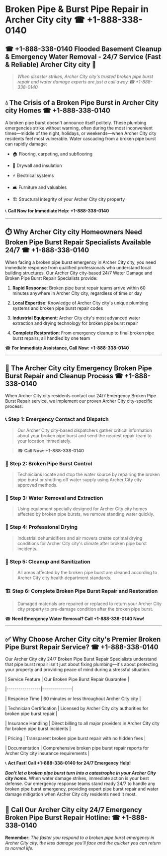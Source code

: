 # Broken Pipe & Burst Pipe Repair in Archer City city ☎ +1-888-338-0140  
## ☎ +1-888-338-0140 Flooded Basement Cleanup & Emergency Water Removal - 24/7 Service (Fast & Reliable) Archer City city 🚨  

> *When disaster strikes, Archer City city's trusted broken pipe burst repair and water damage experts are just a call away ☎ +1-888-338-0140*  

## 💧 The Crisis of a Broken Pipe Burst in Archer City city Homes ☎ +1-888-338-0140  

A broken pipe burst doesn't announce itself politely. These plumbing emergencies strike without warning, often during the most inconvenient times—middle of the night, holidays, or weekends—when Archer City city residents feel most vulnerable. Water cascading from a broken pipe burst can rapidly damage:  

* 🏠 Flooring, carpeting, and subflooring  
* 🧱 Drywall and insulation  
* ⚡ Electrical systems  
* 🛋️ Furniture and valuables  
* 🏗️ Structural integrity of your Archer City city property  

📞 **Call Now for Immediate Help: +1-888-338-0140**  

---  

## ⏱️ Why Archer City city Homeowners Need Broken Pipe Burst Repair Specialists Available 24/7 ☎ +1-888-338-0140  

When facing a broken pipe burst emergency in Archer City city, you need immediate response from qualified professionals who understand local building structures. Our Archer City city-based 24/7 Water Damage and Broken Pipe Burst Repair Specialists provide:  

1. **Rapid Response**: Broken pipe burst repair teams arrive within 60 minutes anywhere in Archer City city, regardless of time or day  
2. **Local Expertise**: Knowledge of Archer City city's unique plumbing systems and broken pipe burst repair codes  
3. **Industrial Equipment**: Archer City city's most advanced water extraction and drying technology for broken pipe burst repair  
4. **Complete Restoration**: From emergency cleanup to final broken pipe burst repairs, all handled by one team  

☎ **For Immediate Assistance, Call Now: +1-888-338-0140**  

---  

## 🔧 The Archer City city Emergency Broken Pipe Burst Repair and Cleanup Process ☎ +1-888-338-0140  

When Archer City city residents contact our 24/7 Emergency Broken Pipe Burst Repair service, we implement our proven Archer City city-specific process:  

### 📞 Step 1: Emergency Contact and Dispatch  
> Our Archer City city-based dispatchers gather critical information about your broken pipe burst and send the nearest repair team to your location immediately.  
> ☎ **Call Now: +1-888-338-0140**  

### 🚿 Step 2: Broken Pipe Burst Control  
> Technicians locate and stop the water source by repairing the broken pipe burst or shutting off water supply using Archer City city-approved methods.  

### 🌊 Step 3: Water Removal and Extraction  
> Using equipment specially designed for Archer City city homes affected by broken pipe bursts, we remove standing water quickly.  

### 💨 Step 4: Professional Drying  
> Industrial dehumidifiers and air movers create optimal drying conditions for Archer City city's climate after broken pipe burst incidents.  

### 🧼 Step 5: Cleanup and Sanitization  
> All areas affected by the broken pipe burst are cleaned according to Archer City city health department standards.  

### 🏗️ Step 6: Complete Broken Pipe Burst Repair and Restoration  
> Damaged materials are repaired or replaced to return your Archer City city property to pre-damage condition after the broken pipe burst.  

☎ **Need Emergency Water Removal? Call +1-888-338-0140 Now!**  

---  

## ✅ Why Choose Archer City city's Premier Broken Pipe Burst Repair Service? ☎ +1-888-338-0140  

Our Archer City city 24/7 Broken Pipe Burst Repair Specialists understand that pipe burst repair isn't just about fixing plumbing—it's about protecting your property and providing peace of mind during a stressful situation.  

| Service Feature | Our Broken Pipe Burst Repair Guarantee |  
|-----------------|---------------|  
| Response Time | 60 minutes or less throughout Archer City city |  
| Technician Certification | Licensed by Archer City city authorities for broken pipe burst repair |  
| Insurance Handling | Direct billing to all major providers in Archer City city for broken pipe burst incidents |  
| Pricing | Transparent broken pipe burst repair with no hidden fees |  
| Documentation | Comprehensive broken pipe burst repair reports for Archer City city insurance requirements |  

📞 **Act Fast! Call +1-888-338-0140 for 24/7 Emergency Help!**  

***Don't let a broken pipe burst turn into a catastrophe in your Archer City city home.*** When water damage strikes, immediate action is your best defense. Our emergency response teams stand ready 24/7 to handle any broken pipe burst emergency, providing expert pipe burst repair and water damage mitigation when Archer City city residents need it most.  

## 📱 Call Our Archer City city 24/7 Emergency Broken Pipe Burst Repair Hotline: ☎ +1-888-338-0140  

**Remember**: *The faster you respond to a broken pipe burst emergency in Archer City city, the less damage you'll face and the quicker you can return to normal life.*